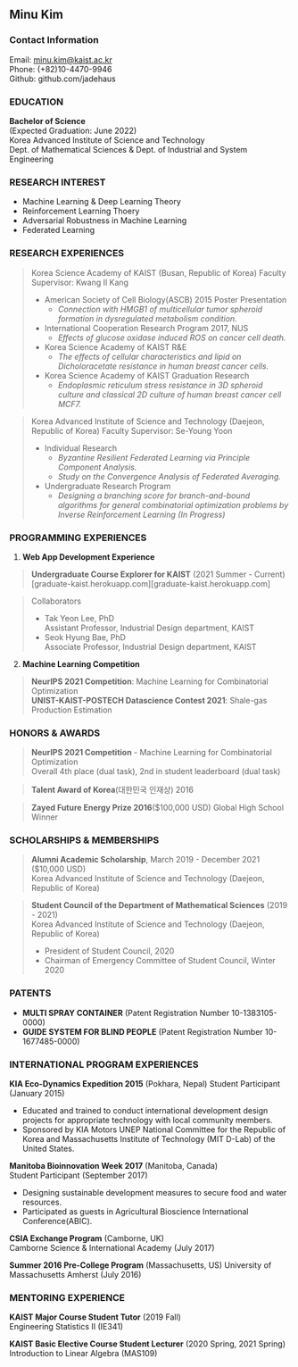 ## Minu Kim

### Contact Information
Email: minu.kim@kaist.ac.kr   
Phone: (+82)10-4470-9946   
Github: github.com/jadehaus   

### EDUCATION
**Bachelor of Science**    
(Expected Graduation: June 2022)    
Korea Advanced Institute of Science and Technology   
Dept. of Mathematical Sciences & Dept. of Industrial and System Engineering   

 
### RESEARCH INTEREST   

+ Machine Learning & Deep Learning Theory   
+ Reinforcement Learning Thoery   
+ Adversarial Robustness in Machine Learning   
+ Federated Learning   

### RESEARCH EXPERIENCES

> Korea Science Academy of KAIST (Busan, Republic of Korea)
> Faculty Supervisor: Kwang Il Kang
> + American Society of Cell Biology(ASCB) 2015 Poster Presentation
> 	+ _Connection with HMGB1 of multicellular tumor spheroid formation in dysregulated metabolism condition._
> + International Cooperation Research Program 2017, NUS
> 	+ _Effects of glucose oxidase induced ROS on cancer cell death._
> + Korea Science Academy of KAIST R&E
> 	+ _The effects of cellular characteristics and lipid on Dicholoracetate resistance in human breast cancer cells._
> + Korea Science Academy of KAIST Graduation Research
> 	+ _Endoplasmic reticulum stress resistance in 3D spheroid culture and classical 2D culture of human breast cancer cell MCF7._

> Korea Advanced Institute of Science and Technology (Daejeon, Republic of Korea)
> Faculty Supervisor: Se-Young Yoon
> + Individual Research
> 	+ _Byzantine Resilient Federated Learning via Principle Component Analysis._
> 	+ _Study on the Convergence Analysis of Federated Averaging._
> + Undergraduate Research Program
> 	+ _Designing a branching score for branch-and-bound algorithms for general combinatorial optimization problems by Inverse Reinforcement Learning (In Progress)_

### PROGRAMMING EXPERIENCES
1. **Web App Development Experience**
> **Undergraduate Course Explorer for KAIST** (2021 Summer - Current)
> [graduate-kaist.herokuapp.com][graduate-kaist.herokuapp.com]    

> Collaborators
> + Tak Yeon Lee, PhD   
>   Assistant Professor, Industrial Design department, KAIST
> + Seok Hyung Bae, PhD   
>   Associate Professor, Industrial Design department, KAIST

2. **Machine Learning Competition**   
> **NeurIPS 2021 Competition**: Machine Learning for Combinatorial Optimization   
> **UNIST-KAIST-POSTECH Datascience Contest 2021**: Shale-gas Production Estimation   

### HONORS & AWARDS
> **NeurIPS 2021 Competition** - Machine Learning for Combinatorial Optimization      
> Overall 4th place (dual task), 2nd in student leaderboard (dual task)   

> **Talent Award of Korea**(대한민국 인재상) 2016

> **Zayed Future Energy Prize 2016**($100,000 USD) Global High School Winner



### SCHOLARSHIPS & MEMBERSHIPS   
> **Alumni Academic Scholarship**, March 2019 - December 2021 ($10,000 USD)   
> Korea Advanced Institute of Science and Technology (Daejeon, Republic of Korea)    

> **Student Council of the Department of Mathematical Sciences** (2019 - 2021)   
> Korea Advanced Institute of Science and Technology (Daejeon, Republic of Korea)   
> + President of Student Council, 2020
> + Chairman of Emergency Committee of Student Council, Winter 2020

### PATENTS

+ **MULTI SPRAY CONTAINER** (Patent Registration Number 10-1383105-0000)   
+ **GUIDE SYSTEM FOR BLIND PEOPLE** (Patent Registration Number 10-1677485-0000)   


### INTERNATIONAL PROGRAM EXPERIENCES
**KIA Eco-Dynamics Expedition 2015** (Pokhara, Nepal)
Student Participant (January 2015)
+ Educated and trained to conduct international development design projects for appropriate technology with local community members.
+ Sponsored by KIA Motors UNEP National Committee for the Republic of Korea and Massachusetts Institute of Technology (MIT D-Lab) of the United States.

**Manitoba Bioinnovation Week 2017** (Manitoba, Canada)   
Student Participant (September 2017)   
+ Designing sustainable development measures to secure food and water resources.
+ Participated as guests in Agricultural Bioscience International Conference(ABIC).   

**CSIA Exchange Program** (Camborne, UK)    
Camborne Science & International Academy (July 2017)   

**Summer 2016 Pre-College Program** (Massachusetts, US)
University of Massachusetts Amherst (July 2016)   

### MENTORING EXPERIENCE
**KAIST Major Course Student Tutor** (2019 Fall)    
Engineering Statistics II (IE341)

**KAIST Basic Elective Course Student Lecturer** (2020 Spring, 2021 Spring)   
Introduction to Linear Algebra (MAS109)

